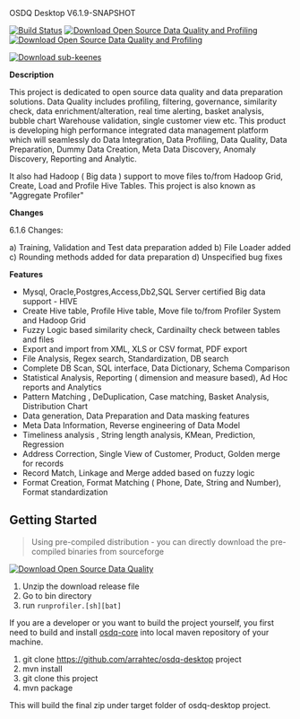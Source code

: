 OSDQ Desktop V6.1.9-SNAPSHOT

[![Build Status](https://drone.io/github.com/arrahtec/profiler/status.png)](https://drone.io/github.com/arrahtec/profiler/latest)   [![Download Open Source Data Quality and Profiling](https://img.shields.io/sourceforge/dm/dataquality.svg)](https://sourceforge.net/projects/dataquality/files/latest/download)   [![Download Open Source Data Quality and Profiling](https://img.shields.io/sourceforge/dw/dataquality.svg)](https://sourceforge.net/projects/dataquality/files/latest/download)

[![Download sub-keenes](https://a.fsdn.com/con/app/sf-download-button)](https://sourceforge.net/projects/dataquality/files/latest/download)

**Description**

This project is dedicated to open source data quality and data preparation solutions. Data Quality includes profiling, filtering, governance, similarity check, data enrichment/alteration, real time alerting, basket analysis, bubble chart Warehouse validation, single customer view etc.
This product is developing high performance integrated data management platform which will seamlessly do Data Integration, Data Profiling, Data Quality, Data Preparation, Dummy Data Creation, Meta Data Discovery, Anomaly Discovery, Reporting and Analytic.

It also had Hadoop ( Big data ) support to move files to/from Hadoop Grid, Create, Load and Profile Hive Tables. This project is also known as "Aggregate Profiler"

**Changes**

6.1.6 Changes:

a) Training, Validation and Test data preparation added
b) File Loader added
c) Rounding methods added for data preparation
d) Unspecified bug fixes


**Features**

- Mysql, Oracle,Postgres,Access,Db2,SQL Server certified Big data support - HIVE
- Create Hive table, Profile Hive table, Move file to/from Profiler System and Hadoop Grid
- Fuzzy Logic based similarity check, Cardinailty check between tables and files
- Export and import from XML, XLS or CSV format, PDF export
- File Analysis, Regex search, Standardization, DB search
- Complete DB Scan, SQL interface, Data Dictionary, Schema Comparison
- Statistical Analysis, Reporting ( dimension and measure based), Ad Hoc reports and Analytics
- Pattern Matching , DeDuplication, Case matching, Basket Analysis, Distribution Chart
- Data generation, Data Preparation and Data masking features
- Meta Data Information, Reverse engineering of Data Model
- Timeliness analysis , String length analysis, KMean, Prediction, Regression
- Address Correction, Single View of Customer, Product, Golden merge for records
- Record Match, Linkage and Merge added based on fuzzy logic
- Format Creation, Format Matching ( Phone, Date, String and Number), Format standardization


Getting Started
---------------

>Using pre-compiled distribution - you can directly download the pre-compiled binaries from sourceforge

[![Download Open Source Data Quality](https://a.fsdn.com/con/app/sf-download-button)](https://sourceforge.net/projects/dataquality/files/latest/download)

1. Unzip the download release file
2. Go to bin directory
3. run `runprofiler.[sh][bat]`


If you are a developer or you want to build the project yourself, you first need to build and install [osdq-core](https://github.com/arrahtec/osdq-core) into local maven repository of your machine.

1. git clone https://github.com/arrahtec/osdq-desktop project
2. mvn install
3. git clone this project
4. mvn package

This will build the final zip under target folder of osdq-desktop project.









